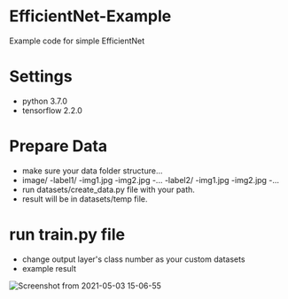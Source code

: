# EfficientNet-Example
Example code for simple EfficientNet

# Settings
- python 3.7.0
- tensorflow 2.2.0

# Prepare Data
- make sure your data folder structure...
- image/
  -label1/
    -img1.jpg
    -img2.jpg
    -...
  -label2/
    -img1.jpg
    -img2.jpg
  -...
- run datasets/create_data.py file with your path.
- result will be in datasets/temp file.

# run train.py file
- change output layer's class number as your custom datasets
- example result

![Screenshot from 2021-05-03 15-06-55](https://user-images.githubusercontent.com/62841284/116846724-ed4cd380-ac23-11eb-8322-e1a0c558170e.png)
